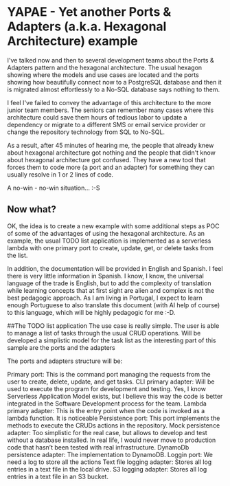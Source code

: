 # YAPAE - Yet another Ports & Adapters (a.k.a. Hexagonal Architecture) example

I've talked now and then to several development teams about the Ports & Adapters pattern and the hexagonal architecture. The usual hexagon showing where the models and use cases are located and the ports showing how beautifully connect now to a PostgreSQL database and then it is migrated almost effortlessly to a No-SQL database says nothing to them. 

I feel I've failed to convey the advantage of this architecture to the more junior team members. The seniors can remember many cases where this architecture could save them hours of tedious labor to update a dependency or migrate to a different SMS or email service provider or change the repository technology from SQL to No-SQL.

As a result, after 45 minutes of hearing me, the people that already knew about hexagonal architecture got nothing and the people that didn't know about hexagonal architecture got confused. They have a new tool that forces them to code more (a port and an adapter) for something they can usually resolve in 1 or 2 lines of code. 

A no-win - no-win situation... :-S
## Now what?
OK, the idea is to create a new example with some additional steps as POC of some of the advantages of using the hexagonal architecture. As an example, the usual TODO list application is implemented as a serverless lambda with one primary port to create, update, get, or delete tasks from the list.

In addition, the documentation will be provided in English and Spanish. I feel there is very little information in Spanish. I know, I know, the universal language of the trade is English, but to add the complexity of translation while learning concepts that at first sight are alien and complex is not the best pedagogic approach. As I am living in Portugal, I expect to learn enough Portuguese to also translate this document (with AI help of course) to this language, which will be highly pedagogic for me :-D.

##The TODO list application
The use case is really simple. The user is able to manage a list of tasks through the usual CRUD operations. Will be developed a simplistic model for the task list as the interesting part of this sample are the ports and the adapters

The ports and adapters structure will be:

Primary port: This is the command port managing the requests from the user to create, delete, update, and get tasks.
CLI primary adapter: Will be used to execute the program for development and testing. Yes, I know Serverless Application Model exists, but I believe this way the code is better integrated in the Software Development process for the team.
Lambda primary adapter: This is the entry point when the code is invoked as a lambda function. It is noticeable 
Persistence port: This port implements the methods to execute the CRUDs actions in the repository.
Mock persistence adapter: Too simplistic for the real case, but allows to develop and test without a database installed. In real life, I would never move to production code that hasn’t been tested with real infrastructure. 
DynamoDb persistence adapter: The implementation to DynamoDB.
Loggin port: We need a log to store all the actions
Text file logging adapter: Stores all log entries in a text file in the local drive.
S3 logging adapter: Stores all log entries in a text file in an S3 bucket.

